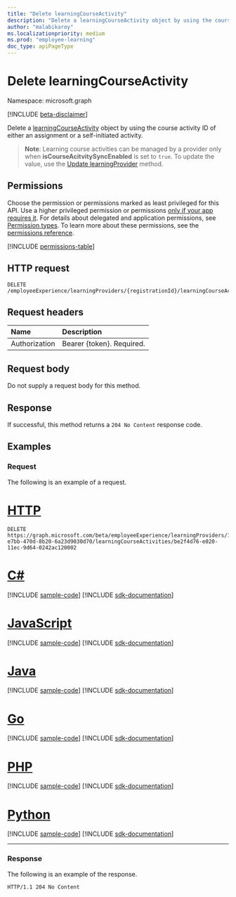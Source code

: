```yaml
---
title: "Delete learningCourseActivity"
description: "Delete a learningCourseActivity object by using the course activity ID of either an assignment or a self-initiated activity."
author: "malabikaroy"
ms.localizationpriority: medium
ms.prod: "employee-learning"
doc_type: apiPageType
---
```


# Delete learningCourseActivity

Namespace: microsoft.graph

[!INCLUDE [beta-disclaimer](../../includes/beta-disclaimer.md)]

Delete a [learningCourseActivity](../resources/learningcourseactivity.md) object by using the course activity ID of either an assignment or a self-initiated activity.

>**Note**: Learning course activities can be managed by a provider only when **isCourseAcitvitySyncEnabled** is set to `true`. To update the value, use the [Update learningProvider](../api/learningprovider-update.md) method.

## Permissions

Choose the permission or permissions marked as least privileged for this API. Use a higher privileged permission or permissions [only if your app requires it](/graph/permissions-overview#best-practices-for-using-microsoft-graph-permissions). For details about delegated and application permissions, see [Permission types](/graph/permissions-overview#permission-types). To learn more about these permissions, see the [permissions reference](/graph/permissions-reference).

<!-- { "blockType": "permissions", "name": "learningcourseactivity_delete" } -->
[!INCLUDE [permissions-table](../includes/permissions/learningcourseactivity-delete-permissions.md)]

## HTTP request

<!-- {
  "blockType": "ignored"
}
-->

``` http
DELETE /employeeExperience/learningProviders/{registrationId}/learningCourseActivities/{id}
```

## Request headers

|Name|Description|
|:---|:---|
|Authorization|Bearer {token}. Required.|

## Request body

Do not supply a request body for this method.

## Response

If successful, this method returns a `204 No Content` response code.

## Examples

### Request

The following is an example of a request.

# [HTTP](#tab/http)
<!-- {
  "blockType": "request",
  "name": "delete_learningCourseActivity",
  "sampleKeys": ["13727311-e7bb-470d-8b20-6a23d9030d70", "be2f4d76-e020-11ec-9d64-0242ac120002"]
}
-->
``` http
DELETE https://graph.microsoft.com/beta/employeeExperience/learningProviders/13727311-e7bb-470d-8b20-6a23d9030d70/learningCourseActivities/be2f4d76-e020-11ec-9d64-0242ac120002
```

# [C#](#tab/csharp)
[!INCLUDE [sample-code](../includes/snippets/csharp/delete-learningcourseactivity-csharp-snippets.md)]
[!INCLUDE [sdk-documentation](../includes/snippets/snippets-sdk-documentation-link.md)]

# [JavaScript](#tab/javascript)
[!INCLUDE [sample-code](../includes/snippets/javascript/delete-learningcourseactivity-javascript-snippets.md)]
[!INCLUDE [sdk-documentation](../includes/snippets/snippets-sdk-documentation-link.md)]

# [Java](#tab/java)
[!INCLUDE [sample-code](../includes/snippets/java/delete-learningcourseactivity-java-snippets.md)]
[!INCLUDE [sdk-documentation](../includes/snippets/snippets-sdk-documentation-link.md)]

# [Go](#tab/go)
[!INCLUDE [sample-code](../includes/snippets/go/delete-learningcourseactivity-go-snippets.md)]
[!INCLUDE [sdk-documentation](../includes/snippets/snippets-sdk-documentation-link.md)]

# [PHP](#tab/php)
[!INCLUDE [sample-code](../includes/snippets/php/delete-learningcourseactivity-php-snippets.md)]
[!INCLUDE [sdk-documentation](../includes/snippets/snippets-sdk-documentation-link.md)]

# [Python](#tab/python)
[!INCLUDE [sample-code](../includes/snippets/python/delete-learningcourseactivity-python-snippets.md)]
[!INCLUDE [sdk-documentation](../includes/snippets/snippets-sdk-documentation-link.md)]

---

### Response

The following is an example of the response.

<!-- {
  "blockType": "response",
  "truncated": true
}
-->

``` http
HTTP/1.1 204 No Content
```
